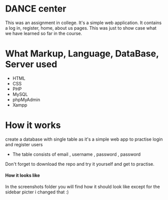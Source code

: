 # DANCE center

This was an assignment in college. It's a simple web application. It contains a log in, register, home, about us pages. 
This was just to show case what we have learned so far in the course.

# What Markup, Language, DataBase, Server used

- HTML
- CSS
- PHP
- MySQL
- phpMyAdmin
- Xampp

# How it works

create a database with single table as it's a simple web app to practise login and register users
 - The table consists of email , username , password , password


Don't forget to download the repo and try it yourself and get to practise.

#### How it looks like

In the screenshots folder you will find how it should look like except for the sidebar picter i changed that :)